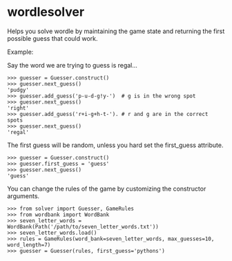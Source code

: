 # wordlesolver
Helps you solve wordle by maintaining the game state and returning the first possible guess that could work.

Example:

Say the word we are trying to guess is regal...

```
>>> guesser = Guesser.construct()
>>> guesser.next_guess()
'pudgy'
>>> guesser.add_guess('p-u-d-g!y-')  # g is in the wrong spot
>>> guesser.next_guess()
'right'
>>> guesser.add_guess('r+i-g+h-t-'). # r and g are in the correct spots
>>> guesser.next_guess()
'regal'
```


The first guess will be random, unless you hard set the first_guess attribute.
```
>>> guesser = Guesser.construct()
>>> guesser.first_guess = 'guess'
>>> guesser.next_guess()
'guess'
```

You can change the rules of the game by customizing the constructor arguments.
```
>>> from solver import Guesser, GameRules
>>> from wordbank import WordBank
>>> seven_letter_words = WordBank(Path('/path/to/seven_letter_words.txt'))
>>> seven_letter_words.load()
>>> rules = GameRules(word_bank=seven_letter_words, max_guesses=10, word_length=7)
>>> guesser = Guesser(rules, first_guess='pythons')
```
